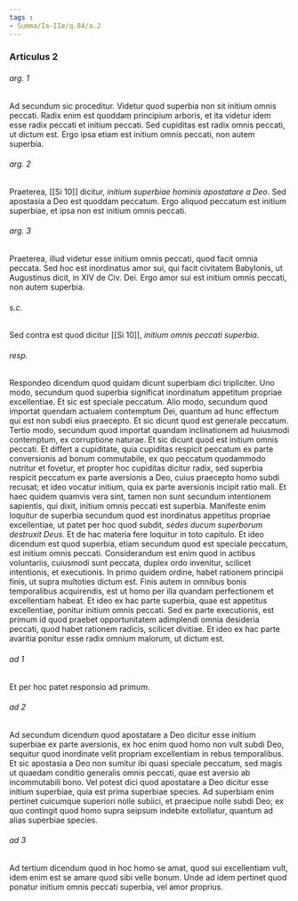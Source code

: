 ```yaml
---
tags : 
- Summa/Ia-IIæ/q.84/a.2
---
```


### Articulus 2

###### arg. 1
Ad secundum sic proceditur. Videtur quod superbia non sit initium omnis peccati. Radix enim est quoddam principium arboris, et ita videtur idem esse radix peccati et initium peccati. Sed cupiditas est radix omnis peccati, ut dictum est. Ergo ipsa etiam est initium omnis peccati, non autem superbia.

###### arg. 2
Praeterea, [[Si 10]] dicitur, *initium superbiae hominis apostatare a Deo*. Sed apostasia a Deo est quoddam peccatum. Ergo aliquod peccatum est initium superbiae, et ipsa non est initium omnis peccati.

###### arg. 3
Praeterea, illud videtur esse initium omnis peccati, quod facit omnia peccata. Sed hoc est inordinatus amor sui, qui facit civitatem Babylonis, ut Augustinus dicit, in XIV de Civ. Dei. Ergo amor sui est initium omnis peccati, non autem superbia.

###### s.c.
Sed contra est quod dicitur [[Si 10]], *initium omnis peccati superbia*.

###### resp.
Respondeo dicendum quod quidam dicunt superbiam dici tripliciter. Uno modo, secundum quod superbia significat inordinatum appetitum propriae excellentiae. Et sic est speciale peccatum. Alio modo, secundum quod importat quendam actualem contemptum Dei, quantum ad hunc effectum qui est non subdi eius praecepto. Et sic dicunt quod est generale peccatum. Tertio modo, secundum quod importat quandam inclinationem ad huiusmodi contemptum, ex corruptione naturae. Et sic dicunt quod est initium omnis peccati. Et differt a cupiditate, quia cupiditas respicit peccatum ex parte conversionis ad bonum commutabile, ex quo peccatum quodammodo nutritur et fovetur, et propter hoc cupiditas dicitur radix, sed superbia respicit peccatum ex parte aversionis a Deo, cuius praecepto homo subdi recusat; et ideo vocatur initium, quia ex parte aversionis incipit ratio mali. Et haec quidem quamvis vera sint, tamen non sunt secundum intentionem sapientis, qui dixit, initium omnis peccati est superbia. Manifeste enim loquitur de superbia secundum quod est inordinatus appetitus propriae excellentiae, ut patet per hoc quod subdit, *sedes ducum superborum destruxit Deus*. Et de hac materia fere loquitur in toto capitulo. Et ideo dicendum est quod superbia, etiam secundum quod est speciale peccatum, est initium omnis peccati. Considerandum est enim quod in actibus voluntariis, cuiusmodi sunt peccata, duplex ordo invenitur, scilicet intentionis, et executionis. In primo quidem ordine, habet rationem principii finis, ut supra multoties dictum est. Finis autem in omnibus bonis temporalibus acquirendis, est ut homo per illa quandam perfectionem et excellentiam habeat. Et ideo ex hac parte superbia, quae est appetitus excellentiae, ponitur initium omnis peccati. Sed ex parte executionis, est primum id quod praebet opportunitatem adimplendi omnia desideria peccati, quod habet rationem radicis, scilicet divitiae. Et ideo ex hac parte avaritia ponitur esse radix omnium malorum, ut dictum est.

###### ad 1
Et per hoc patet responsio ad primum.

###### ad 2
Ad secundum dicendum quod apostatare a Deo dicitur esse initium superbiae ex parte aversionis, ex hoc enim quod homo non vult subdi Deo, sequitur quod inordinate velit propriam excellentiam in rebus temporalibus. Et sic apostasia a Deo non sumitur ibi quasi speciale peccatum, sed magis ut quaedam conditio generalis omnis peccati, quae est aversio ab incommutabili bono. Vel potest dici quod apostatare a Deo dicitur esse initium superbiae, quia est prima superbiae species. Ad superbiam enim pertinet cuicumque superiori nolle subiici, et praecipue nolle subdi Deo; ex quo contingit quod homo supra seipsum indebite extollatur, quantum ad alias superbiae species.

###### ad 3
Ad tertium dicendum quod in hoc homo se amat, quod sui excellentiam vult, idem enim est se amare quod sibi velle bonum. Unde ad idem pertinet quod ponatur initium omnis peccati superbia, vel amor proprius.


